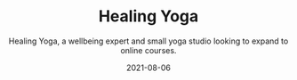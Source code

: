 ---
slug: "/case-studies/healing-yoga"
date: "2021-08-06"
title: "Healing Yoga"
featuredImage: "./healingyoga/healingyoga_cover.png"
bgColor: "#eeeeee"
subtitle: "Healing Yoga, a wellbeing expert and small yoga studio looking to expand to online courses."
cta: "View interactive prototype"
prototypeURL: "https://xd.adobe.com/view/65ff7296-8796-4095-9550-272304ee9893-30ac/?fullscreen&hints=off"
projectOverview: "I was tasked with the creation of a new website design for Healing Yoga as they looked to expand their business to also sell online courses along with their already existing in-person classes and treatments. The aim of the site was to be informational about the services offered by healing yoga and for allowing clients to buy online courses and book in-person classes through the site."
designTeam: "Eoin Feely"
duration: "10 months"
myRole01: "Defined the goals of UX research."
myRole02: "Created wireframes and designed hi-fidelity prototypes."
myRole03: "Curated user survey and analysed the results."
myRole04: "Crafted clear and impactful strategy and/or design stories through decks, sketches, and other deliverables."
theProcess: "./test.jpg"
uxResearch01: "For this project, we concentrated on getting users to complete a survey to understand what they would like from the website. These surveys went out to the current client list of Healing Yoga and had great results in terms of feedback that went on to shape the new design of the site."
iaImage: "./healingyoga/information_architecture_healing_yoga.png"
userFlows: "./healingyoga/user_flows_hy.png"
wireframesImg01: "./healingyoga/hy_wireframes-home.jpg"
wireframesImg02: "./healingyoga/hy_wireframes-classes.jpg"
wireframesImg03: "./healingyoga/hy_wireframes-one_to_one.jpg"
wireframesImg04: "./healingyoga/hy_wireframes-single_event.jpg"
wireframesImg05: "./healingyoga/hy_wireframes-contact.jpg"
clientFeedback: "tba"
finalDesign: "./healingyoga/healingyoga_final.jpg"
fontsUsed01: "H1, Futura PT, Bold, 70px"
fontsUsed02: "H2, Futura PT, Bold, 40px"
fontsUsed03: "p, Futura PT, Book, 20px"
fontsUsed04: ""
colorsUsed01: "#39b54a"
colorsUsed02: "#c9d600"
colorsUsed03: "#58585a"
colorsUsed04: "#1a1a1a"
colorsUsed05: ""
---